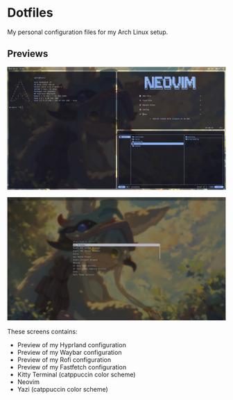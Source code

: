 # Dotfiles
My personal configuration files for my Arch Linux setup.

## Previews
![image](./assets/previews/preview-1.png)

![image](./assets/previews/preview-2.png)

These screens contains:
- Preview of my Hyprland configuration
- Preview of my Waybar configuration
- Preview of my Rofi configuration
- Preview of my Fastfetch configuration
- Kitty Terminal (catppuccin color scheme)
- Neovim
- Yazi (catppuccin color scheme)
